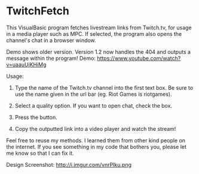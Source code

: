 # TwitchFetch
This VisualBasic program fetches livestream links from Twitch.tv, for usage in a media player such as MPC.
If selected, the program also opens the channel's chat in a browser window.

Demo shows older version. Version 1.2 now handles the 404 and outputs a message within the program!
Demo: https://www.youtube.com/watch?v=uaauUjKHiMg

Usage:

1. Type the name of the Twitch.tv channel into the first text box. 
   Be sure to use the name given in the url bar (eg. Riot Games is riotgames).

2. Select a quality option. If you want to open chat, check the box.

3. Press the button.

4. Copy the outputted link into a video player and watch the stream!

Feel free to reuse my methods. I learned them from other kind people on the internet. 
  If you see something in my code that bothers you, please let me know so that I can fix it.

Design Screenshot:
http://i.imgur.com/vnrPIku.png
